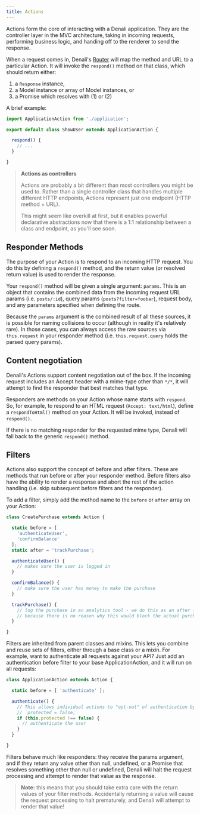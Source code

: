 ```yaml
---
title: Actions
---
```


Actions form the core of interacting with a Denali application. They are the
controller layer in the MVC architecture, taking in incoming requests,
performing business logic, and handing off to the renderer to send the
response.

When a request comes in, Denali's [Router](latest/guides/application/routing) will map the method
and URL to a particular Action. It will invoke the `respond()` method on that
class, which should return either:

  1. a `Response` instance,
  2. a Model instance or array of Model instances, or
  3. a Promise which resolves with (1) or (2)

A brief example:

```js
import ApplicationAction from './application';

export default class ShowUser extends ApplicationAction {

  respond() {
    // ...
  }

}
```

> **Actions as controllers**
>
> Actions are probably a bit different than most controllers you might be used to.
Rather than a single controller class that handles multiple different HTTP
endpoints, Actions represent just one endpoint (HTTP method + URL).
>
> This might seem like overkill at first, but it enables powerful declarative
abstractions now that there is a 1:1 relationship between a class and
endpoint, as you'll see soon.

## Responder Methods

The purpose of your Action is to respond to an incoming HTTP request. You do
this by defining a `respond()` method, and the return value (or resolved return
value) is used to render the response.

Your `respond()` method will be given a single argument: `params`. This is an
object that contains the combined data from the incoming request URL params (i.e.
`posts/:id`), query params (`posts?filter=foobar`), request body, and any
parameters specified when defining the route.

Because the `params` argument is the combined result of all these sources, it is
possible for naming collisions to occur (although in reality it's relatively
rare). In those cases, you can always access the raw sources via `this.request`
in your responder method (i.e. `this.request.query` holds the parsed query
params).

## Content negotiation

Denali's Actions support content negotiation out of the box. If the incoming
request includes an Accept header with a mime-type other than `*/*`, it will
attempt to find the responder that best matches that type.

Responders are methods on your Action whose name starts with `respond`. So, for
example, to respond to an HTML request (`Accept: text/html`), define a
`respondToHtml()` method on your Action. It will be invoked, instead of
`respond()`.

If there is no matching responder for the requested mime type, Denali will fall
back to the generic `respond()` method.

## Filters

Actions also support the concept of before and after filters. These are methods
that run before or after your responder method. Before filters also have the
ability to render a response and abort the rest of the action handling (i.e.
skip subsequent before filters and the responder).

To add a filter, simply add the method name to the `before` or `after` array on
your Action:

```js
class CreatePurchase extends Action {

  static before = [
    'authenticateUser',
    'confirmBalance'
  ];
  static after = 'trackPurchase';

  authenticateUser() {
    // makes sure the user is logged in
  }

  confirmBalance() {
    // make sure the user has money to make the purchase
  }

  trackPurchase() {
    // log the purchase in an analytics tool - we do this as an after filter
    // because there is no reason why this would block the actual purchase
  }

}
```

Filters are inherited from parent classes and mixins. This lets you combine and
reuse sets of filters, either through a base class or a mixin. For example, want
to authenticate all requests against your API? Just add an authentication before
filter to your base ApplicationAction, and it will run on all requests:

```js
class ApplicationAction extends Action {

  static before = [ 'authenticate' ];

  authenticate() {
    // This allows individual actions to "opt-out" of authentication by setting
    // `protected = false;`
    if (this.protected !== false) {
      // authenticate the user
    }
  }

}
```

Filters behave much like responders: they receive the params argument, and if
they return any value other than null, undefined, or a Promise that resolves
something other than null or undefined, Denali will halt the request processing
and attempt to render that value as the response.

> **Note:** this means that you should take extra care with the return values of
> your filter methods. Accidentally returning a value will cause the request
> processing to halt prematurely, and Denali will attempt to render that value!



